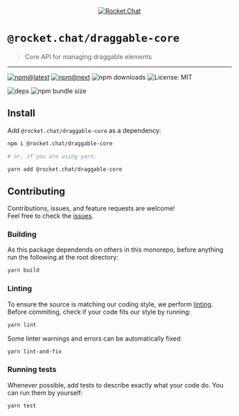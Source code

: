 <!--header-->

<p align="center">
  <a href="https://rocket.chat" title="Rocket.Chat">
    <img src="https://github.com/RocketChat/Rocket.Chat.Artwork/raw/master/Logos/2020/png/logo-horizontal-red.png" alt="Rocket.Chat" />
  </a>
</p>

# `@rocket.chat/draggable-core`

> Core API for managing draggable elements

---

[![npm@latest](https://img.shields.io/npm/v/@rocket.chat/draggable-core/latest?style=flat-square)](https://www.npmjs.com/package/@rocket.chat/draggable-core/v/latest) [![npm@next](https://img.shields.io/npm/v/@rocket.chat/draggable-core/next?style=flat-square)](https://www.npmjs.com/package/@rocket.chat/draggable-core/v/next) ![npm downloads](https://img.shields.io/npm/dw/@rocket.chat/draggable-core?style=flat-square) ![License: MIT](https://img.shields.io/npm/l/@rocket.chat/draggable-core?style=flat-square)

![deps](https://img.shields.io/librariesio/release/npm/@rocket.chat/draggable-core?style=flat-square) ![npm bundle size](https://img.shields.io/bundlephobia/min/@rocket.chat/draggable-core?style=flat-square)

<!--/header-->

## Install

<!--install-->

Add `@rocket.chat/draggable-core` as a dependency:

```sh
npm i @rocket.chat/draggable-core

# or, if you are using yarn:

yarn add @rocket.chat/draggable-core
```

<!--/install-->

## Contributing

<!--contributing(msg)-->

Contributions, issues, and feature requests are welcome!<br />
Feel free to check the [issues](https://github.com/RocketChat/fuselage/issues).

<!--/contributing(msg)-->

### Building

As this package dependends on others in this monorepo, before anything run the following at the root directory:

<!--yarn(build)-->

```sh
yarn build
```

<!--/yarn(build)-->

### Linting

To ensure the source is matching our coding style, we perform [linting](<https://en.wikipedia.org/wiki/Lint_(software)>).
Before commiting, check if your code fits our style by running:

<!--yarn(lint)-->

```sh
yarn lint
```

<!--/yarn(lint)-->

Some linter warnings and errors can be automatically fixed:

<!--yarn(lint-and-fix)-->

```sh
yarn lint-and-fix
```

<!--/yarn(lint-and-fix)-->

### Running tests

Whenever possible, add tests to describe exactly what your code do. You can run them by yourself:

<!--yarn(test)-->

```sh
yarn test
```

<!--/yarn(test)-->
